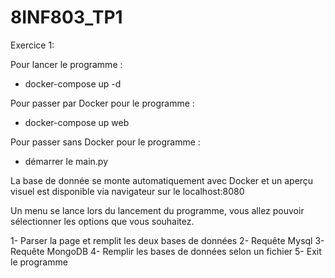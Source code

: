 # 8INF803_TP1

Exercice 1:

Pour lancer le programme :
* docker-compose up -d

Pour passer par Docker pour le programme :
* docker-compose up web

Pour passer sans Docker pour le programme :
* démarrer le main.py 

La base de donnée se monte automatiquement avec Docker et un aperçu visuel est disponible via navigateur sur le localhost:8080

Un menu se lance lors du lancement du programme, vous allez pouvoir sélectionner les options que vous souhaitez.

1- Parser la page et remplit les deux bases de données
2- Requête Mysql
3- Requête MongoDB
4- Remplir les bases de données selon un fichier
5- Exit le programme
